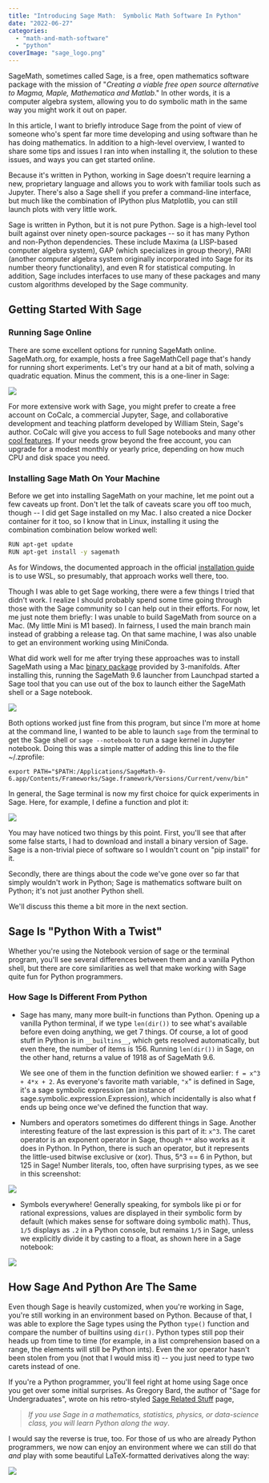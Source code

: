 ```yaml
---
title: "Introducing Sage Math:  Symbolic Math Software In Python"
date: "2022-06-27"
categories: 
  - "math-and-math-software"
  - "python"
coverImage: "sage_logo.png"
---
```


SageMath, sometimes called Sage, is a free, open mathematics software package with the mission of "_Creating a viable free open source alternative to Magma, Maple, Mathematica and Matlab_." In other words, it is a computer algebra system, allowing you to do symbolic math in the same way you might work it out on paper.

In this article, I want to briefly introduce Sage from the point of view of someone who's spent far more time developing and using software than he has doing mathematics. In addition to a high-level overview, I wanted to share some tips and issues I ran into when installing it, the solution to these issues, and ways you can get started online.

Because it's written in Python, working in Sage doesn't require learning a new, proprietary language and allows you to work with familiar tools such as Jupyter. There's also a Sage shell if you prefer a command-line interface, but much like the combination of IPython plus Matplotlib, you can still launch plots with very little work.

Sage is written in Python, but it is not pure Python. Sage is a high-level tool built against over ninety open-source packages -- so it has many Python and non-Python dependencies. These include Maxima (a LISP-based computer algebra system), GAP (which specializes in group theory), PARI (another computer algebra system originally incorporated into Sage for its number theory functionality), and even R for statistical computing. In addition, Sage includes interfaces to use many of these packages and many custom algorithms developed by the Sage community.

## Getting Started With Sage

### Running Sage Online

There are some excellent options for running SageMath online. SageMath.org, for example, hosts a free SageMathCell page that's handy for running short experiments. Let's try our hand at a bit of math, solving a quadratic equation. Minus the comment, this is a one-liner in Sage:

![](images/image-11.png)

For more extensive work with Sage, you might prefer to create a free account on CoCalc, a commercial Jupyter, Sage, and collaborative development and teaching platform developed by William Stein, Sage's author. CoCalc will give you access to full Sage notebooks and many other [cool features](https://cocalc.com/features). If your needs grow beyond the free account, you can upgrade for a modest monthly or yearly price, depending on how much CPU and disk space you need.

### Installing Sage Math On Your Machine

Before we get into installing SageMath on your machine, let me point out a few caveats up front. Don't let the talk of caveats scare you off too much, though -- I did get Sage installed on my Mac. I also created a nice Docker container for it too, so I know that in Linux, installing it using the combination combination below worked well:

```bash
RUN apt-get update
RUN apt-get install -y sagemath
```

As for Windows, the documented approach in the official [installation guide](https://doc.sagemath.org/html/en/installation/index.html) is to use WSL, so presumably, that approach works well there, too.

Though I was able to get Sage working, there were a few things I tried that didn't work. I realize I should probably spend some time going through those with the Sage community so I can help out in their efforts. For now, let me just note them briefly: I was unable to build SageMath from source on a Mac. (My little Mini is M1 based). In fairness, I used the main branch main instead of grabbing a release tag. On that same machine, I was also unable to get an environment working using MiniConda.

What did work well for me after trying these approaches was to install SageMath using a Mac [binary package](https://github.com/3-manifolds/Sage_macOS/releases) provided by 3-manifolds. After installing this, running the SageMath 9.6 launcher from Launchpad started a Sage tool that you can use out of the box to launch either the SageMath shell or a Sage notebook.

![](images/image-6.png)

Both options worked just fine from this program, but since I'm more at home at the command line, I wanted to be able to launch `sage` from the terminal to get the Sage shell or `sage --notebook` to run a sage kernel in Jupyter notebook. Doing this was a simple matter of adding this line to the file ~/.zprofile:  
  
`export PATH="$PATH:/Applications/SageMath-9-6.app/Contents/Frameworks/Sage.framework/Versions/Current/venv/bin"`

In general, the Sage terminal is now my first choice for quick experiments in Sage. Here, for example, I define a function and plot it:

![](images/image-7-1024x415.png)

You may have noticed two things by this point. First, you'll see that after some false starts, I had to download and install a binary version of Sage. Sage is a non-trivial piece of software so I wouldn't count on "pip install" for it.

Secondly, there are things about the code we've gone over so far that simply wouldn't work in Python; Sage is mathematics software built on Python; it's not just another Python shell.

We'll discuss this theme a bit more in the next section.

## Sage Is "Python With a Twist"

Whether you're using the Notebook version of sage or the terminal program, you'll see several differences between them and a vanilla Python shell, but there are core similarities as well that make working with Sage quite fun for Python programmers.

### How Sage Is Different From Python

- Sage has many, many more built-in functions than Python. Opening up a vanilla Python terminal, if we type `len(dir())` to see what's available before even doing anything, we get 7 things. Of course, a lot of good stuff in Python is in `__builtins__`, which gets resolved automatically, but even there, the number of items is 156. Running `len(dir())` in Sage, on the other hand, returns a value of 1918 as of SageMath 9.6. 
      
    We see one of them in the function definition we showed earlier: `f = x^3 + 4*x + 2`. As everyone's favorite math variable, `"x`" is defined in Sage, it's a sage symbolic expression (an instance of sage.symbolic.expression.Expression), which incidentally is also what f ends up being once we've defined the function that way.  
    
- Numbers and operators sometimes do different things in Sage. Another interesting feature of the last expression is this part of it: `x^3`. The caret operator is an exponent operator in Sage, though `**` also works as it does in Python. In Python, there is such an operator, but it represents the little-used bitwise exclusive or (xor). Thus, 5^3 == 6 in Python, but 125 in Sage! Number literals, too, often have surprising types, as we see in this screenshot:

![](images/image-8.png)

- Symbols everywhere! Generally speaking, for symbols like pi or for rational expressions, values are displayed in their symbolic form by default (which makes sense for software doing symbolic math). Thus, `1/5` displays as `.2` in a Python console, but remains `1/5` in Sage, unless we explicitly divide it by casting to a float, as shown here in a Sage notebook:

![](images/image-10.png)

## How Sage And Python Are The Same

Even though Sage is heavily customized, when you're working in Sage, you're still working in an environment based on Python. Because of that, I was able to explore the Sage types using the Python `type()` function and compare the number of builtins using `dir()`. Python types still pop their heads up from time to time (for example, in a list comprehension based on a range, the elements will still be Python ints). Even the xor operator hasn't been stolen from you (not that I would miss it) -- you just need to type two carets instead of one.

If you're a Python programmer, you'll feel right at home using Sage once you get over some initial surprises. As Gregory Bard, the author of "Sage for Undergraduates", wrote on his retro-styled [Sage Related Stuff](http://gregorybard.com/Sage.html) page,

> _If you use Sage in a mathematics, statistics, physics, or data-science class, you will learn Python along the way_. 

I would say the reverse is true, too. For those of us who are already Python programmers, we now can enjoy an environment where we can still do that _and_ play with some beautiful LaTeX-formatted derivatives along the way:

![](images/image-12.png)
